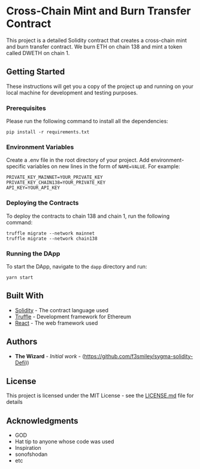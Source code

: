 # Cross-Chain Mint and Burn Transfer Contract

This project is a detailed Solidity contract that creates a cross-chain mint and burn transfer contract. We burn ETH on chain 138 and mint a token called DWETH on chain 1.

## Getting Started

These instructions will get you a copy of the project up and running on your local machine for development and testing purposes.

### Prerequisites

Please run the following command to install all the dependencies:

```
pip install -r requirements.txt
```

### Environment Variables

Create a .env file in the root directory of your project. Add environment-specific variables on new lines in the form of `NAME=VALUE`. For example:

```
PRIVATE_KEY_MAINNET=YOUR_PRIVATE_KEY
PRIVATE_KEY_CHAIN138=YOUR_PRIVATE_KEY
API_KEY=YOUR_API_KEY
```

### Deploying the Contracts

To deploy the contracts to chain 138 and chain 1, run the following command:

```
truffle migrate --network mainnet
truffle migrate --network chain138
```

### Running the DApp

To start the DApp, navigate to the `dapp` directory and run:

```
yarn start
```

## Built With

* [Solidity](https://soliditylang.org/) - The contract language used
* [Truffle](https://www.trufflesuite.com/) - Development framework for Ethereum
* [React](https://reactjs.org/) - The web framework used

## Authors

* **The Wizard** - *Initial work* - (https://github.com/f3smiley/sygma-solidity-Defi))

## License

This project is licensed under the MIT License - see the [LICENSE.md](LICENSE.md) file for details

## Acknowledgments

* GOD
* Hat tip to anyone whose code was used
* Inspiration
* sonofshodan
* etc
